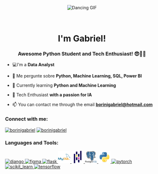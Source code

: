 <!-- Adicione um GIF acima do título -->
<div align="center" style="margin-bottom: 20px;">
  <img src="https://media.giphy.com/media/v1.Y2lkPTc5MGI3NjExZnV3ZXNlOWFyaTBnbXUxb3N5aTNrc3c4NjI5NTQzc3FnaXlyeDg3dCZlcD12MV9pbnRlcm5hbF9naWZfYnlfaWQmY3Q9Zw/IDXiVfx9scI5YJuXca/source.gif" alt="Dancing GIF" style="max-width: 100%;" />
</div>
<br>

<h1 align="center">I'm Gabriel!</h1>
<h3 align="center">Awesome Python Student and Tech Enthusiast! 😎🐍🚀</h3>

- 💻I'm a **Data Analyst**

- 💬 Me pergunte sobre **Python, Machine Learning, SQL, Power BI**

- 🌱 Currently learning **Python and Machine Learning**

- 🚀 Tech Enthusiast **with a passion for IA**

- 📫 You can contact me through the email **borinigabriel@hotmail.com**

<h3 align="left">Connect with me:</h3>
<p align="left">
<a href="https://linkedin.com/in/borinigabriel" target="blank"><img align="center" src="https://raw.githubusercontent.com/rahuldkjain/github-profile-readme-generator/master/src/images/icons/Social/linked-in-alt.svg" alt="borinigabriel" height="30" width="40" /></a>
<a href="https://instagram.com/borinigabriel" target="blank"><img align="center" src="https://raw.githubusercontent.com/rahuldkjain/github-profile-readme-generator/master/src/images/icons/Social/instagram.svg" alt="borinigabriel" height="30" width="40" /></a>
</p>

<h3 align="left">Languages and Tools:</h3>
<p align="left"> <a href="https://www.djangoproject.com/" target="_blank" rel="noreferrer"> <img src="https://cdn.worldvectorlogo.com/logos/django.svg" alt="django" width="40" height="40"/> </a> <a href="https://www.figma.com/" target="_blank" rel="noreferrer"> <img src="https://www.vectorlogo.zone/logos/figma/figma-icon.svg" alt="figma" width="40" height="40"/> </a> <a href="https://flask.palletsprojects.com/" target="_blank" rel="noreferrer"> <img src="https://www.vectorlogo.zone/logos/pocoo_flask/pocoo_flask-icon.svg" alt="flask" width="40" height="40"/> </a> <a href="https://www.mysql.com/" target="_blank" rel="noreferrer"> <img src="https://raw.githubusercontent.com/devicons/devicon/master/icons/mysql/mysql-original-wordmark.svg" alt="mysql" width="40" height="40"/> </a> <a href="https://pandas.pydata.org/" target="_blank" rel="noreferrer"> <img src="https://raw.githubusercontent.com/devicons/devicon/2ae2a900d2f041da66e950e4d48052658d850630/icons/pandas/pandas-original.svg" alt="pandas" width="40" height="40"/> </a> <a href="https://www.postgresql.org" target="_blank" rel="noreferrer"> <img src="https://raw.githubusercontent.com/devicons/devicon/master/icons/postgresql/postgresql-original-wordmark.svg" alt="postgresql" width="40" height="40"/> </a> <a href="https://www.python.org" target="_blank" rel="noreferrer"> <img src="https://raw.githubusercontent.com/devicons/devicon/master/icons/python/python-original.svg" alt="python" width="40" height="40"/> </a> <a href="https://pytorch.org/" target="_blank" rel="noreferrer"> <img src="https://www.vectorlogo.zone/logos/pytorch/pytorch-icon.svg" alt="pytorch" width="40" height="40"/> </a> <a href="https://scikit-learn.org/" target="_blank" rel="noreferrer"> <img src="https://upload.wikimedia.org/wikipedia/commons/0/05/Scikit_learn_logo_small.svg" alt="scikit_learn" width="40" height="40"/> </a> <a href="https://www.tensorflow.org" target="_blank" rel="noreferrer"> <img src="https://www.vectorlogo.zone/logos/tensorflow/tensorflow-icon.svg" alt="tensorflow" width="40" height="40"/> </a> </p>


